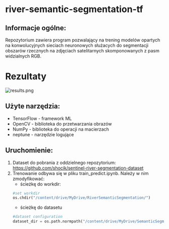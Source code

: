 # river-semantic-segmentation-tf

## Informacje ogólne:

Repozytorium zawiera program pozwalający na trening modelów opartych na konwolucyjnych sieciach neuronowych służacych do segmentacji obszarów rzecznych na zdjęciach satelitarnych skomponowanych z pasm widzialnych RGB.

# Rezultaty

![results.png](https://i.postimg.cc/y890Vgkn/results.png)


## Użyte narzędzia:
- TensorFlow - framework ML
- OpenCV - biblioteka do przetwarzania obrazów
- NumPy - biblioteka do operacji na macierzach
- neptune - narzędzie logujące

## Uruchomienie:

1. Dataset do pobrania z oddzielnego repozytorium: https://github.com/shocik/sentinel-river-segmentation-dataset
2. Trenowanie odbywa się w pliku train_predict.ipynb. Należy w nim zmodyfikować:
	- ścieżkę do workdir:
	```python
	#set workdir
	os.chdir("/content/drive/MyDrive/RiverSemanticSegmentation/")
	```
	- ścieżkę do datasetu
	```python
	#dataset configuration
	dataset_dir = os.path.normpath("/content/drive/MyDrive/SemanticSegmentationV2/dataset/")
	```
